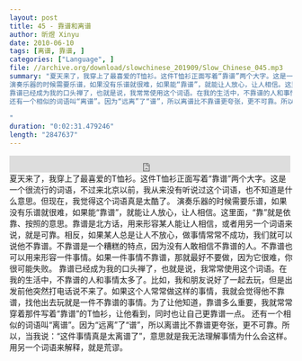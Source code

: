 ```yaml
---
layout: post
title: 45 - 靠谱和离谱
author: 昕煜 Xinyu
date: 2010-06-10
tags: [离谱, 靠谱, ]
categories: ["Language", ]
file: //archive.org/download/slowchinese_201909/Slow_Chinese_045.mp3
summary: "夏天来了，我穿上了最喜爱的T恤衫。这件T恤衫正面写着“靠谱”两个大字。这是一个很流行的词语，不过来北京以前，我从来没有听说过这个词语，也不知道是什么意思。但现在，我觉得这个词语真是太酷了。
演奏乐器的时候需要乐谱，如果没有乐谱就很难，如果能“靠谱”，就能让人放心，让人相信。这里面，“靠”就是依靠、按照的意思。靠谱是北方话，用来形容某人能让人相信，或者用另一个词语来说，就是可靠。相反，如果某人总是让人不放心，做事情常常不成功，我们就可以说他不靠谱。不靠谱是一个糟糕的特点，因为没有人敢相信不靠谱的人。不靠谱也可以用来形容一件事情。如果一件事情不靠谱，那就最好不要做，因为它很难，你很可能失败。
靠谱已经成为我的口头禅了，也就是说，我常常使用这个词语。在我的生活中，不靠谱的人和事情太多了。比如，我和朋友说好了一起去玩，但是出发前他突然打电话说不来了。如果这个人常常做这样的事情，我就会觉得他不靠谱，找他出去玩就是一件不靠谱的事情。为了让他知道，靠谱多么重要，我就常常穿着那件写着“靠谱”的T恤衫，让他看到，同时也让自己更靠谱一点。
还有一个相似的词语叫“离谱”。因为“远离”了“谱”，所以离谱比不靠谱更夸张，更不可靠。所以，当我说：“这件事情真是太离谱了”，意思就是我无法理解事情为什么会这样。用另一个词语来解释，就是荒谬。
 
"
duration: "0:02:31.479246"
length: "2847637"
---
```


<iframe src="https://archive.org/embed/slowchinese_201909/Slow_Chinese_045.mp3" width="500" height="30" frameborder="0" webkitallowfullscreen="true" mozallowfullscreen="true" allowfullscreen></iframe>
夏天来了，我穿上了最喜爱的T恤衫。这件T恤衫正面写着“靠谱”两个大字。这是一个很流行的词语，不过来北京以前，我从来没有听说过这个词语，也不知道是什么意思。但现在，我觉得这个词语真是太酷了。
演奏乐器的时候需要乐谱，如果没有乐谱就很难，如果能“靠谱”，就能让人放心，让人相信。这里面，“靠”就是依靠、按照的意思。靠谱是北方话，用来形容某人能让人相信，或者用另一个词语来说，就是可靠。相反，如果某人总是让人不放心，做事情常常不成功，我们就可以说他不靠谱。不靠谱是一个糟糕的特点，因为没有人敢相信不靠谱的人。不靠谱也可以用来形容一件事情。如果一件事情不靠谱，那就最好不要做，因为它很难，你很可能失败。
靠谱已经成为我的口头禅了，也就是说，我常常使用这个词语。在我的生活中，不靠谱的人和事情太多了。比如，我和朋友说好了一起去玩，但是出发前他突然打电话说不来了。如果这个人常常做这样的事情，我就会觉得他不靠谱，找他出去玩就是一件不靠谱的事情。为了让他知道，靠谱多么重要，我就常常穿着那件写着“靠谱”的T恤衫，让他看到，同时也让自己更靠谱一点。
还有一个相似的词语叫“离谱”。因为“远离”了“谱”，所以离谱比不靠谱更夸张，更不可靠。所以，当我说：“这件事情真是太离谱了”，意思就是我无法理解事情为什么会这样。用另一个词语来解释，就是荒谬。
 
